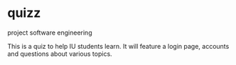 # quizz
project software engineering


This is a quiz to help IU students learn.
It will feature a login page, accounts and questions about various topics.